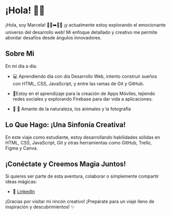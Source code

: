 # ¡Hola! 🚀✨

¡Hola, soy Marcela! 👩‍⚕️➡️👩‍💻 ¡y actualmente estoy explorando el emocionante universo del desarrollo web! Mi enfoque detallado y creativo me permite abordar desafíos desde ángulos innovadores.

## Sobre Mi

En mi día a día:

  
- 💻 Aprendiendo día con día Desarrollo Web, intento construir sueños con HTML, CSS, JavaScript, y entre las ramas de Git y GitHub.

- 📱Estoy en el aprendizaje para la creación de Apps Móviles, tejiendo redes sociales y explorando Firebase para dar vida a aplicaciones.

- 📸 🐾 Amante de la naturaleza, los animales y la fotografía
  

##  Lo Que Hago: ¡Una Sinfonía Creativa!

En este viaje como estudiante, estoy desarrollando habilidades sólidas en HTML, CSS, JavaScript, Git y otras herramientas como GitHub, Trello, Figma y Canva.

##  ¡Conéctate y Creemos Magia Juntos!

Si quieres ser parte de esta aventura, colaborar o simplemente compartir ideas mágicas:

- 💼 [LinkedIn]([https://www.linkedin.com/in/TuLinkedIn](https://www.linkedin.com/in/marcela-garavito-279098298/))


¡Gracias por visitar mi rincón creativo! ¡Prepárate para un viaje lleno de inspiración y descubrimientos! ✨
